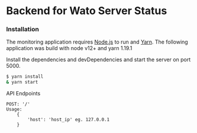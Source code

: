 # Backend for Wato Server Status

### Installation

The monitoring application requires [Node.js](https://nodejs.org/) to run and [Yarn](https://yarnpkg.com/lang/en/). The following application was build with node v12+ and yarn 1.19.1

Install the dependencies and devDependencies and start the server on port 5000.

```sh
$ yarn install
& yarn start
```

API Endpoints
```
POST: '/'
Usage:
    {
        'host': 'host_ip' eg. 127.0.0.1
    }
```